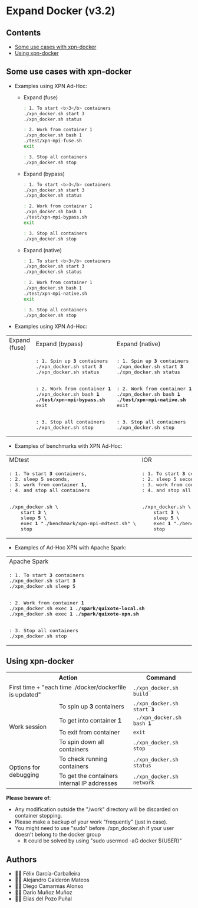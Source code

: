 # Expand Docker (v3.2)


## Contents

 * [Some use cases with xpn-docker](https://github.com/xpn-arcos/xpn-docker/#some-use-cases-with-xpn-docker)
 * [Using xpn-docker](https://github.com/xpn-arcos/xpn-docker/#using-xpn-docker)


## Some use cases with xpn-docker

  * Examples using XPN Ad-Hoc:

    * Expand (fuse)

      ```bash
      : 1. To start <b>3</b> containers
      ./xpn_docker.sh start 3
      ./xpn_docker.sh status

      : 2. Work from container 1
      ./xpn_docker.sh bash 1
      ./test/xpn-mpi-fuse.sh
      exit

      : 3. Stop all containers
      ./xpn_docker.sh stop
      ```

    * Expand (bypass)

      ```bash
      : 1. To start <b>3</b> containers
      ./xpn_docker.sh start 3
      ./xpn_docker.sh status

      : 2. Work from container 1
      ./xpn_docker.sh bash 1
      ./test/xpn-mpi-bypass.sh
      exit

      : 3. Stop all containers
      ./xpn_docker.sh stop
      ```

    * Expand (native)

      ```bash
      : 1. To start <b>3</b> containers
      ./xpn_docker.sh start 3
      ./xpn_docker.sh status

      : 2. Work from container 1
      ./xpn_docker.sh bash 1
      ./test/xpn-mpi-native.sh
      exit

      : 3. Stop all containers
      ./xpn_docker.sh stop
      ```


* Examples using XPN Ad-Hoc:

<html>
 <table>

  <tr>
  <td>
Expand (fuse)
  </td>
  <td>
Expand (bypass)
  </td>
  <td>
Expand (native)
  </td>
  </tr>

  <tr>
  <td>
<pre>
</pre>
  </td>
  <td>
<pre>
: 1. Spin up <b>3</b> containers
./xpn_docker.sh start <b>3</b>
./xpn_docker.sh status
<br>
: 2. Work from container <b>1</b>
./xpn_docker.sh bash <b>1</b>
<b>./test/xpn-mpi-bypass.sh</b>
exit
<br>
: 3. Stop all containers
./xpn_docker.sh stop
</pre>
  </td>
  <td>
<pre>
: 1. Spin up <b>3</b> containers
./xpn_docker.sh start <b>3</b>
./xpn_docker.sh status
<br>
: 2. Work from container <b>1</b>
./xpn_docker.sh bash <b>1</b>
<b>./test/xpn-mpi-native.sh</b>
exit
<br>
: 3. Stop all containers
./xpn_docker.sh stop
</pre>
  </td>
  </tr>

 </table>
</html>


* Examples of benchmarks with XPN Ad-Hoc:

<html>
 <table>
  <tr>
  <td>
MDtest
<img width="325" height="1">
  </td>
  <td>
IOR
<img width="325" height="1">
  </td>
  </tr>
  <tr>
  <td>
<pre>
: 1. To start <b>3</b> containers,
: 2. sleep 5 seconds,
: 3. work from container <b>1</b>,
: 4. and stop all containers
<br>
./xpn_docker.sh \
    start <b>3</b> \
    sleep <b>5</b> \
    exec <b>1</b> "./benchmark/xpn-mpi-mdtest.sh" \
    stop
</pre>
  </td>
  <td>
<pre>
: 1. To start <b>3</b> containers,
: 2. sleep 5 seconds,
: 3. work from container <b>1</b>,
: 4. and stop all containers
<br>
./xpn_docker.sh \
    start <b>3</b> \
    sleep <b>5</b> \
    exec <b>1</b> "./benchmark/xpn-mpi-ior.sh" \
    stop
</pre>
  </td>
  </tr>
 </table>
</html>


* Examples of Ad-Hoc XPN with Apache Spark:

<html>
 <table>
  <tr>
  <td>
Apache Spark
<img width="650" height="1">
  </td>
  </tr>
  <tr>
  <td>
<pre>
: 1. To start <b>3</b> containers
./xpn_docker.sh start <b>3</b>
./xpn_docker.sh sleep 5
<br>
: 2. Work from container <b>1</b>
./xpn_docker.sh exec <b>1</b> <b>./spark/quixote-local.sh</b>
./xpn_docker.sh exec <b>1</b> <b>./spark/quixote-xpn.sh</b>
<br>
: 3. Stop all containers
./xpn_docker.sh stop
</pre>
  </td>
  </tr>
 </table>
</html>


## Using xpn-docker

<html>
 <table>
  <tr>
  <th colspan="2">Action</th>
  <th>Command</th>
  </tr>

  <tr>
  <td colspan="2"> First time + "each time ./docker/dockerfile is updated"  </td>
  <td><code>./xpn_docker.sh build</code>
  </td>
  </tr>

  <tr>
  <td rowspan="4">
  Work session
  </td>
  <td colspan="1"> To spin up <b>3</b> containers </td>
  <td><code>./xpn_docker.sh start <b>3</b></code>
  </td>
  </tr>

  <tr>
  <td colspan="1"> To get into container <b>1</b>  </td>
  <td><code> ./xpn_docker.sh bash <b>1</b></code>
  </td>
  </tr>

  <tr>
  <td colspan="1"> To exit from container </td>
  <td><code>exit</code>  </td>
  </tr>

  <tr>
  <td colspan="1"> To spin down all containers </td>
  <td><code>./xpn_docker.sh stop</code>
  </td>
  </tr>

  <tr>
  <td rowspan="2">
  Options for debugging
  </td>
  <td>  
  To check running containers
  </td>
  <td>
  <code>./xpn_docker.sh status</code>
  </td>
  </tr>

  <tr>
  <td>  
  To get the containers internal IP addresses
  </td>
  <td>
  <code>./xpn_docker.sh network</code>
  </td>
  </tr>
 
 </table>
</html>

**Please beware of**:
  * Any modification outside the "/work" directory will be discarded on container stopping.
  * Please make a backup of your work "frequently" (just in case).
  * You might need to use "sudo" before ./xpn_docker.sh if your user doesn't belong to the docker group
    * It could be solved by using "sudo usermod -aG docker ${USER}"


## Authors
* :technologist: Félix García-Carballeira
* :technologist: Alejandro Calderón Mateos
* :technologist: Diego Camarmas Alonso
* :technologist: Dario Muñoz Muñoz
* :technologist: Elias del Pozo Puñal


